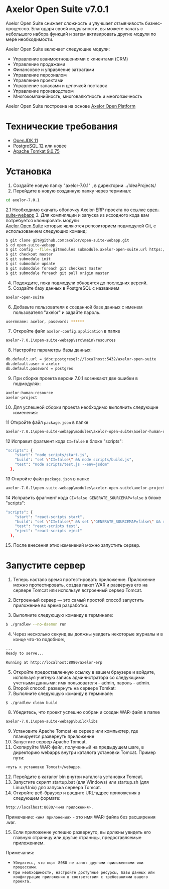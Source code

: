 Axelor Open Suite v7.0.1
================================

Axelor Open Suite снижает сложность и улучшает отзывчивость бизнес-процессов. Благодаря своей модульности, вы можете начать с небольшого набора функций и затем активировать другие модули по мере необходимости.

Axelor Open Suite включает следующие модули:

* Управление взаимоотношениями с клиентами (CRM)
* Управление продажами
* Финансовое и управление затратами
* Управление персоналом
* Управление проектами
* Управление запасами и цепочкой поставок
* Управление производством
* Многокомпанийность, многовалютность и многоязычность

Axelor Open Suite построена на основе [Axelor Open Platform](https://github.com/axelor/axelor-open-platform)

Технические требования
================================

* [OpenJDK 11](https://www.oracle.com/cis/java/technologies/javase/jdk11-archive-downloads.html)
* [PostgreSQL 12](https://www.enterprisedb.com/downloads/postgres-postgresql-downloads) или новее
* [Apache Tomkat 9.0.75](https://tomcat.apache.org/download-90.cgi)

Установка
================================
1. Создайте новую папку "axelor-7.0.1" , в директории ../IdeaProjects/
2. Перейдите в новую созданную папку через терминал:
```bash
cd axelor-7.0.1
```
2.1 Необходимо скачать оболочку Axelor-ERP проекта по ссылке [open-suite-webapp](https://github.com/axelor/open-suite-webapp)
3. Для компиляции и запуска из исходного кода вам потребуется клонировать модули  
[Axelor Open Suite](https://github.com/axelor/axelor-open-suite) которые являются репозиторием подмодулей Git, с использованием следующих команд:

```bash
$ git clone git@github.com:axelor/open-suite-webapp.git
$ cd open-suite-webapp
$ git config --file=.gitmodules submodule.axelor-open-suite.url https://github.com/axelor/axelor-open-suite.git
$ git checkout master
$ git submodule init
$ git submodule update
$ git submodule foreach git checkout master
$ git submodule foreach git pull origin master
```
4. Подождите, пока подмодули обновятся до последних версий.
5. Создайте базу данных в PostgreSQL с названием 
```bash
axelor-open-suite
```
6. Добавьте пользователя к созданной базе данных с именем пользователя "axelor" и задайте пароль. 
```bash
usermname: axelor, password: ****** 
```
7. Откройте файл `axelor-config.application`  в папке
```bash
axelor-7.0.1\open-suite-webapp\src\main\resources
```
8. Настройте параметры базы данных:
```bash
db.default.url = jdbc:postgresql://localhost:5432/axelor-open-suite
db.default.user = axelor
db.default.password = postgres
```
9. При сборке проекта версии 7.0.1 возникают две ошибки в подмодулях:
```bash
axelor-human-resource
axelor-project
```
10. Для успешной сборки проекта необходимо выполнить следующие изменения:

11 Откройте файл `package.json` в папке
```bash
axelor-7.0.1\open-suite-webapp\modules\axelor-open-suite\axelor-human-resource\src\main\axelor-react-timesheet
```
12 Исправит фрагмент кода `CI=false` в блоке "scripts":
```bash
"scripts": {
    "start": "node scripts/start.js",
    "build": "set \"CI=false\" && node scripts/build.js",
    "test": "node scripts/test.js --env=jsdom"
  },
```
13 Откройте файл `package.json` в папке
```bash
axelor-7.0.1\open-suite-webapp\modules\axelor-open-suite\axelor-project\src\main\task-editor
```
14 Исправить фрагмент кода `CI=false GENERATE_SOURCEMAP=false` в блоке "scripts":
```bash
"scripts": {
    "start": "react-scripts start",
    "build": "set \"CI=false\" && set \"GENERATE_SOURCEMAP=false\" && react-scripts build",
    "test": "react-scripts test",
    "eject": "react-scripts eject"
  },
```
15. После внесения этих изменений можно запустить сервер.

Запустите сервер
================================

1. Теперь настало время протестировать приложение. Приложение можно протестировать, 
создав пакет WAR и развернув его на сервере Tomcat или используя встроенный сервер Tomcat.

2. Встроенный сервер — это самый простой способ запустить приложение во время разработки.
3. Выполните следующую команду в терминале:
```bash
$ ./gradlew --no-daemon run
```
4. Через несколько секунд вы должны увидеть некоторые журналы и в конце что-то подобное:,
```bash
...
Ready to serve...

Running at http://localhost:8080/axelor-erp
```
5. Откройте предоставленную ссылку в вашем браузере и войдите, используя учетную запись 
администратора со следующими учетными данными: имя пользователя - admin, пароль - admin.
6. Второй способ: развернуть на сервере Tomkat:
7. Выполните следующую команду в терминале:
```bash
$ ./gradlew clean build
```
8. Убедитесь, что проект успешно собран и создан WAR-файл в папке
```bash
axelor-7.0.1\open-suite-webapp\build\libs
```
9. Установите Apache Tomcat на сервер или компьютер, где планируется развернуть приложение
10. Запустите сервер Apache Tomcat.
11. Скопируйте WAR-файл, полученный на предыдущем шаге, в директорию webapps внутри каталога установки Tomcat. Пример пути: 
```bash
<путь к установке Tomcat>/webapps.
```
12. Перейдите в каталог bin внутри каталога установки Tomcat.
13. Запустите скрипт startup.bat (для Windows) или startup.sh (для Linux/Unix) для запуска сервера Tomcat.
14. Откройте веб-браузер и введите URL-адрес приложения в следующем формате: 
```bash
http://localhost:8080/<имя приложения>.
```
Примечание: `<имя приложения>` - это имя WAR-файла без расширения .war.

15. Если приложение успешно развернуто, вы должны увидеть его главную страницу или другие страницы, предоставляемые приложением.

Примечания:
* `Убедитесь, что порт 8080 не занят другими приложениями или процессами.`
* `При необходимости, настройте доступные ресурсы, базы данных или конфигурацию приложения в соответствии с требованиями вашего проекта.`

